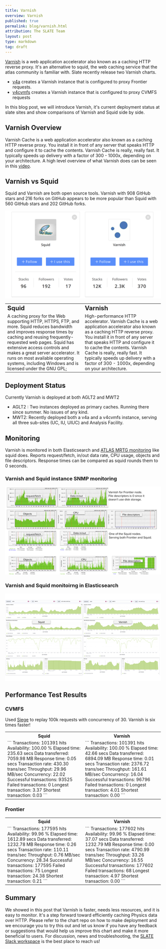 ```yaml
---
title: Varnish
overview: Varnish
published: true
permalink: blog/varnish.html
attribution: The SLATE Team 
layout: post
type: markdown
tag: draft
---
```


[Varnish](https://varnish-cache.org/) is a web application accelerator also known as a caching HTTP reverse proxy. It's an alternative to squid, the web caching service that the atlas community is familiar with. Slate recently release two Varnish charts. 
- [v4a](https://portal.slateci.io/applications/v4a) creates a Varnish instance that is configured to proxy Frontier requests. 
- [v4cvmfs](https://portal.slateci.io/applications/v4cvmfs) creates a Varnish instance that is configured to proxy CVMFS requests 

<!--end_excerpt-->

In this blog post, we will introduce Varnish, it's current deployment status at slate sites and show comparisons of Varnish and Squid side by side.

## Varnish Overview

Varnish Cache is a web application accelerator also known as a caching HTTP reverse proxy. You install it in front of any server that speaks HTTP and configure it to cache the contents. Varnish Cache is really, really fast. It typically speeds up delivery with a factor of 300 - 1000x, depending on your architecture. A high level overview of what Varnish does can be seen in this [video](https://www.youtube.com/watch?v=fGD14ChpcL4).

## Varnish vs Squid

Squid and Varnish are both open source tools. Varnish with 908 GitHub stars and 216 forks on GitHub appears to be more popular than Squid with 560 GitHub stars and 202 GitHub forks.

![varnish vs squid in popularity](/img/posts/popularity.svg)

<table border="0">
 <tr>
    <td><b style="font-size:20px">Squid</b></td>
    <td><b style="font-size:20px">Varnish</b></td>
 </tr>
 <tr>
    <td>A caching proxy for the Web supporting HTTP, HTTPS, FTP, and more. Squid reduces bandwidth and improves response times by caching and reusing frequently-requested web pages. Squid has extensive access controls and makes a great server accelerator. It runs on most available operating systems, including Windows and is licensed under the GNU GPL; </td>
    <td>High-performance HTTP accelerator. Varnish Cache is a web application accelerator also known as a caching HTTP reverse proxy. You install it in front of any server that speaks HTTP and configure it to cache the contents. Varnish Cache is really, really fast. It typically speeds up delivery with a factor of 300 - 1000x, depending on your architecture.</td>
 </tr>
</table>

## Deployment Status

Currently Varnish is deployed at both AGLT2 and MWT2

- AGLT2 : Two instances deployed as primary caches. Running there since summer. No issues of any kind.
- MWT2: Recently deployed both a v4a and a v4cvmfs instance, serving all three sub-sites (UC, IU, UIUC) and Analysis Facility.

## Monitoring

Varnish is monitored in both Elasticsearch and 
[ATLAS MRTG monitoring](http://wlcg-squid-monitor.cern.ch/snmpstats/mrtgatlas2/indexatlas2.html) like squid does. 
Reports request/fetch, in/out data rate, CPU usage, objects and file descriptors.
Response times can be compared as squid rounds them to 0 seconds.

### Varnish and Squid instance SNMP monitoring

![Varnish and Squid metrics](/img/posts/VarnishMetrics.svg)

### Varnish and Squid monitoirng in Elasticsearch
![Varnish and squid in ES](/img/posts/squidVarnishInES.svg)

## Performance Test Results

### CVMFS
Used [Siege](https://github.com/JoeDog/siege) to replay 100k requests with concurrency of 30. 
Varnish is six times faster!
<table>
<tr>
<th>Squid</th>
<th>Varnish</th>
</tr>
<tr>
<td>
```
Transactions:             	101391 hits
Availability:             	100.00 %
Elapsed time:             	235.63 secs
Data transferred:        	7059.98 MB
Response time:              	0.05 secs
Transaction rate:         	430.30 trans/sec
Throughput:                	29.96 MB/sec
Concurrency:               	22.02
Successful transactions:   	93525
Failed transactions:           	0
Longest transaction:        	3.37
Shortest transaction:       	0.03
```
</td>
<td>
```
Transactions:             	101391 hits
Availability:             	100.00 %
Elapsed time:              	42.66 secs
Data transferred:        	6894.09 MB
Response time:              	0.01 secs
Transaction rate:        	2376.72 trans/sec
Throughput:               	161.61 MB/sec
Concurrency:               	16.04
Successful transactions:   	96796
Failed transactions:           	0
Longest transaction:        	4.01
Shortest transaction:       	0.00
```
</td>
</tr>
</table>

### Frontier
<table>
<tr>
<th>Squid</th>
<th>Varnish</th>
</tr>
<tr>
<td>
```
Transactions:                 177595 hits
Availability:                  99.96 %
Elapsed time:                1612.89 secs
Data transferred:            1232.78 MB
Response time:                  0.26 secs
Transaction rate:             110.11 trans/sec
Throughput:                     0.76 MB/sec
Concurrency:                   28.34
Successful transactions:      177595
Failed transactions:              75
Longest transaction:           24.38
Shortest transaction:           0.21
```
</td>
<td>
```
Transactions:                 177602 hits
Availability:                  99.96 %
Elapsed time:                  37.07 secs
Data transferred:            1232.79 MB
Response time:                  0.00 secs
Transaction rate:            4790.99 trans/sec
Throughput:                    33.26 MB/sec
Concurrency:                   16.55
Successful transactions:      177602
Failed transactions:              68
Longest transaction:            4.97
Shortest transaction:           0.00
```
</td>
</tr>
</table>

## Summary
We showed in this post that Varnish is faster, needs less resources, and it is easy to monitor. It's a step forward toward efficiently caching Physics data over HTTP. Please refer to the chart repo on how to make deployment and we encourage you to try this out and let us know if you have any feedback or suggestions that would help us improve this chart and make it more beneficial to users. For discussion, news and troubleshooting, the [SLATE Slack workspace](https://slack.slateci.io/) is the best place to reach us!
